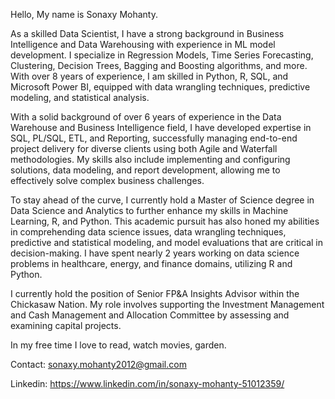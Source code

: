 Hello,
My name is Sonaxy Mohanty. 

As a skilled Data Scientist, I have a strong background in Business Intelligence and Data Warehousing with experience in ML model development. I specialize in Regression Models, Time Series Forecasting, Clustering, Decision Trees, Bagging and Boosting algorithms, and more. With over 8 years of experience, I am skilled in Python, R, SQL, and Microsoft Power BI, equipped with data wrangling techniques, predictive modeling, and statistical analysis.

With a solid background of over 6 years of experience in the Data Warehouse and Business Intelligence field, I have developed expertise in SQL, PL/SQL, ETL, and Reporting, successfully managing end-to-end project delivery for diverse clients using both Agile and Waterfall methodologies. My skills also include implementing and configuring solutions, data modeling, and report development, allowing me to effectively solve complex business challenges.

To stay ahead of the curve, I currently hold a Master of Science degree in Data Science and Analytics to further enhance my skills in Machine Learning, R, and Python. This academic pursuit has also honed my abilities in comprehending data science issues, data wrangling techniques, predictive and statistical modeling, and model evaluations that are critical in decision-making. I have spent nearly 2 years working on data science problems in healthcare, energy, and finance domains, utilizing R and Python.

I currently hold the position of Senior FP&A Insights Advisor within the Chickasaw Nation. My role involves supporting the Investment Management and Cash Management and Allocation Committee by assessing and examining capital projects. 

In my free time I love to read, watch movies, garden.

Contact: sonaxy.mohanty2012@gmail.com

Linkedin: https://www.linkedin.com/in/sonaxy-mohanty-51012359/
